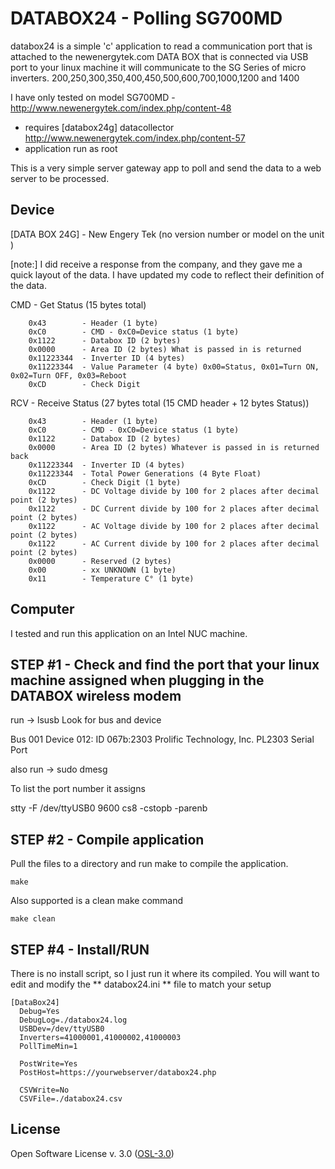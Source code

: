 DATABOX24 - Polling SG700MD
=========

databox24 is a simple 'c' application to read a communication port that is attached to
the newenergytek.com DATA BOX that is connected via USB port to your linux machine
it will communicate to the SG Series of micro inverters. 
200,250,300,350,400,450,500,600,700,1000,1200 and 1400

I have only tested on model SG700MD - http://www.newenergytek.com/index.php/content-48

  - requires [databox24g] datacollector http://www.newenergytek.com/index.php/content-57
  - application run as root

This is a very simple server gateway app to poll and send the data to a web server to be processed. 
 


Device
--
[DATA BOX 24G] - New Engery Tek (no version number or model on the unit )

[note:] I did receive a response from the company, and they gave me a quick layout of the data.  I have updated
my code to reflect their definition of the data.

CMD - Get Status (15 bytes total)
```
	0x43		- Header (1 byte)
	0xC0		- CMD - 0xC0=Device status (1 byte)	
	0x1122 		- Databox ID (2 bytes)
	0x0000		- Area ID (2 bytes) What is passed in is returned
	0x11223344	- Inverter ID (4 bytes)
	0x11223344	- Value Parameter (4 byte) 0x00=Status, 0x01=Turn ON, 0x02=Turn OFF, 0x03=Reboot
	0xCD		- Check Digit
```

RCV - Receive Status (27 bytes total (15 CMD header + 12 bytes Status))
```
	0x43		- Header (1 byte)
	0xC0		- CMD - 0xC0=Device status (1 byte)
	0x1122 		- Databox ID (2 bytes)
	0x0000		- Area ID (2 bytes) Whatever is passed in is returned back
	0x11223344	- Inverter ID (4 bytes)
	0x11223344	- Total Power Generations (4 Byte Float) 
	0xCD		- Check Digit (1 byte)
	0x1122		- DC Voltage divide by 100 for 2 places after decimal point (2 bytes)
	0x1122		- DC Current divide by 100 for 2 places after decimal point (2 bytes)
	0x1122		- AC Voltage divide by 100 for 2 places after decimal point (2 bytes)
	0x1122		- AC Current divide by 100 for 2 places after decimal point (2 bytes)
	0x0000		- Reserved (2 bytes)
	0x00		- xx UNKNOWN (1 byte)
	0x11		- Temperature C° (1 byte)
```


Computer
--
I tested and run this application on an Intel NUC machine.

STEP #1 - Check and find the port that your linux machine assigned when plugging in the DATABOX wireless modem
-
run ->  lsusb
Look for bus and device

Bus 001 Device 012: ID 067b:2303 Prolific Technology, Inc. PL2303 Serial Port


also run -> sudo dmesg

To list the port number it assigns

 stty -F /dev/ttyUSB0 9600 cs8 -cstopb -parenb   

 
STEP #2 - Compile application 
-
    
    
Pull the files to a directory and run make to compile the application.  

    make

Also supported is a clean make command

	make clean


STEP #4 - Install/RUN
-

There is no install script, so I just run it where its compiled.
You will want to edit and modify the ** databox24.ini ** file to match your setup

	[DataBox24]
	  Debug=Yes
	  DebugLog=./databox24.log
	  USBDev=/dev/ttyUSB0
	  Inverters=41000001,41000002,41000003
	  PollTimeMin=1

	  PostWrite=Yes
	  PostHost=https://yourwebserver/databox24.php
	  
	  CSVWrite=No
	  CSVFile=./databox24.csv



License
-

Open Software License v. 3.0 ([OSL-3.0])


  [OSL-3.0]:http://opensource.org/licenses/OSL-3.0
  

    
